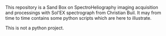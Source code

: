 This repository is a Sand Box on SpectroHeliography imaging acquisition and processings with Sol'EX spectrograph from Christian Buil.
It may from time to time contains some python scripts which are here to illustrate.

This is not a python project.
